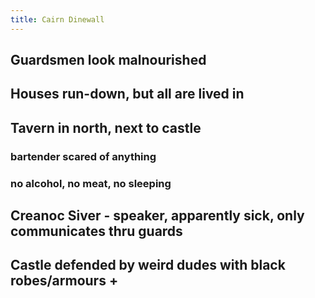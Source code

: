 ```yaml
---
title: Cairn Dinewall
---
```


## Guardsmen look malnourished
## Houses run-down, but all are lived in
## Tavern in north, next to castle
### bartender scared of anything
### no alcohol, no meat, no sleeping
## Creanoc Siver - speaker, apparently sick, only communicates thru guards
## Castle defended by weird dudes with black robes/armours +
